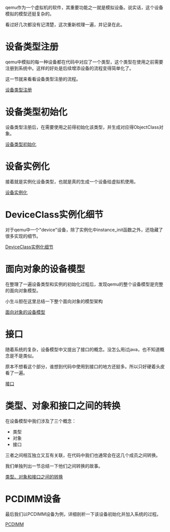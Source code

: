 qemu作为一个虚拟机的软件，其重要功能之一就是模拟设备。说实话，这个设备模拟的模型还挺复杂的。

看过好几次都没有记清楚，这次重新梳理一遍，并记录在此。

# 设备类型注册

qemu中模拟的每一种设备都在代码中对应了一个类型，这个类型在使用之前需要注册到系统中。这样的好处是后续增添设备的流程变得简单化了。

这一节就来看看设备类型注册的流程。

[设备类型注册][1]

# 设备类型初始化

设备类型注册后，在需要使用之前得初始化该类型，并生成对应得ObjectClass对象。

[设备类型初始化][2]

# 设备实例化

接着就是实例化设备类型，也就是真的生成一个设备给虚拟机使用。

[设备实例化][3]

# DeviceClass实例化细节

对于qemu中一个"device"设备，除了实例化中instance_init函数之外，还隐藏了很多实现的细节。

[DeviceClass实例化细节][4]

# 面向对象的设备模型

在整理了一遍设备类型和实例的初始化过程后，发现qemu的整个设备模型是完整的面向对象模型。

小生斗胆在这里总结一下整个面向对象的模型架构

[面向对象的设备模型][5]

# 接口

随着系统的复杂，设备模型中又提出了接口的概念。没怎么用过java，也不知道概念是不是类似。

原本不想看这个部分，谁想到代码中使用到接口的地方还挺多。所以只好硬着头皮看了一遍。

[接口][6]

# 类型、对象和接口之间的转换

在设备模型中我们涉及了三个概念：

  * 类型
  * 对象
  * 接口

三者之间相互独立又互有关联，在代码中我们也通常会在这几个成员之间转换。

我们单独列出一节总结一下他们之间转换的故事。

[类型、对象和接口之间的转换][7]

# PCDIMM设备

最后我们以PCDIMM设备为例，详细剖析一下该设备初始化并加入系统的过程。

[PCDIMM][8]

[1]: /device_model/01-type_register.md
[2]: /device_model/02-register_objectclass.md
[3]: /device_model/03-objectclass_instance.md
[4]: /device_model/04-DeviceClass_instance.md
[5]: /device_model/05-device_oo_model.md
[6]: /device_model/06-interface.md
[7]: /device_model/07-class_obj_interface.md
[8]: /device_model/pc_dimm/00-an_example.md
